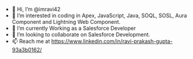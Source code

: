 - 👋 Hi, I’m @imravi42
- 👀 I’m interested in coding in Apex, JavaScript, Java, SOQL, SOSL, Aura Component and Lightning Web Component.
- 🌱 I’m currently Working as a Salesforce Developer
- 💞️ I’m looking to collaborate on Salesforce Development.
- 📫 Reach me at https://www.linkedin.com/in/ravi-prakash-gupta-93a3b0162/

<!---
imravi42/imravi42 is a ✨ special ✨ repository because its `README.md` (this file) appears on your GitHub profile.
You can click the Preview link to take a look at your changes.
--->
